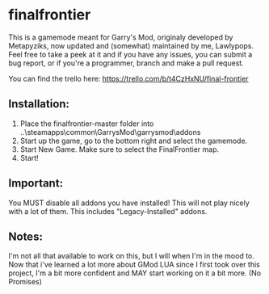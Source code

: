 # finalfrontier

This is a gamemode meant for Garry's Mod, originaly developed by Metapyziks, now updated and (somewhat) maintained by me, Lawlypops.
Feel free to take a peek at it and if you have any issues, you can submit a bug report, or if you're a programmer, branch and make a pull request.

You can find the trello here: https://trello.com/b/t4CzHxNU/final-frontier

Installation:
-------------------
1. Place the finalfrontier-master folder into ..\steamapps\common\GarrysMod\garrysmod\addons
2. Start up the game, go to the bottom right and select the gamemode.
3. Start New Game. Make sure to select the FinalFrontier map.
4. Start!


Important:
-------------------
You MUST disable all addons you have installed! This will not play nicely with a lot of them. This includes "Legacy-Installed" addons.


Notes:
-------------------
I'm not all that available to work on this, but I will when I'm in the mood to.
Now that i've learned a lot more about GMod LUA since I first took over this project, I'm a bit more confident and MAY start working on it a bit more. (No Promises)

